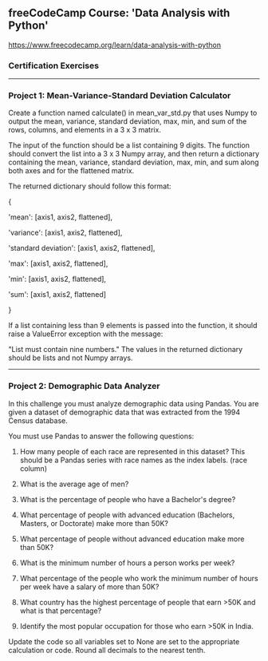 ## freeCodeCamp Course: 'Data Analysis with Python'
https://www.freecodecamp.org/learn/data-analysis-with-python

### Certification Exercises

---

### **Project 1: Mean-Variance-Standard Deviation Calculator**

Create a function named calculate() in mean_var_std.py that uses Numpy to output the mean, variance, standard deviation, max, min,
and sum of the rows, columns, and elements in a 3 x 3 matrix.

The input of the function should be a list containing 9 digits. The function should convert the list into a 3 x 3 Numpy array, 
and then return a dictionary containing the mean, variance, standard deviation, max, min, and sum along both axes and for the flattened matrix.

The returned dictionary should follow this format:

{

  'mean': [axis1, axis2, flattened],
  
  'variance': [axis1, axis2, flattened],
  
  'standard deviation': [axis1, axis2, flattened],
  
  'max': [axis1, axis2, flattened],
  
  'min': [axis1, axis2, flattened],
  
  'sum': [axis1, axis2, flattened]
  
}


If a list containing less than 9 elements is passed into the function, it should raise a ValueError exception with the message: 

"List must contain nine numbers." The values in the returned dictionary should be lists and not Numpy arrays.

---


### **Project 2: Demographic Data Analyzer**

In this challenge you must analyze demographic data using Pandas. You are given a dataset of demographic data that was extracted from the 1994 Census database.

You must use Pandas to answer the following questions:

1. How many people of each race are represented in this dataset? This should be a Pandas series with race names as the index labels. (race column)

2. What is the average age of men?

3. What is the percentage of people who have a Bachelor's degree?

4. What percentage of people with advanced education (Bachelors, Masters, or Doctorate) make more than 50K?

5. What percentage of people without advanced education make more than 50K?

6. What is the minimum number of hours a person works per week?

7. What percentage of the people who work the minimum number of hours per week have a salary of more than 50K?

8. What country has the highest percentage of people that earn >50K and what is that percentage?

9. Identify the most popular occupation for those who earn >50K in India.

Update the code so all variables set to None are set to the appropriate calculation or code.
Round all decimals to the nearest tenth.
